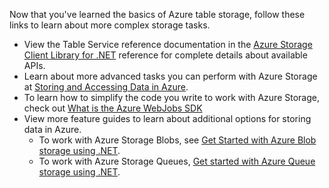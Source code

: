 Now that you've learned the basics of Azure table storage, follow these links to learn about more complex storage tasks.

- View the Table Service reference documentation in the [Azure Storage Client Library for .NET](http://go.microsoft.com/fwlink/?LinkID=390731) reference for complete details about available APIs.
- Learn about more advanced tasks you can perform with Azure Storage at [Storing and Accessing Data in Azure](https://msdn.microsoft.com/zh-cn/library/azure/gg433040.aspx).    
- To learn how to simplify the code you write to work with Azure Storage, check out [What is the Azure WebJobs SDK](../articles/app-service-web/websites-dotnet-webjobs-sdk.md)
- View more feature guides to learn about additional options for storing data in Azure.
  - To work with Azure Storage Blobs, see [Get Started with Azure Blob storage using .NET](../articles/storage/storage-dotnet-how-to-use-blobs.md).
  - To work with Azure Storage Queues, [Get started with Azure Queue storage using .NET](../articles/storage/storage-dotnet-how-to-use-queues.md).